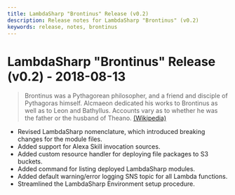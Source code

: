```yaml
---
title: LambdaSharp "Brontinus" Release (v0.2)
description: Release notes for LambdaSharp "Brontinus" (v0.2)
keywords: release, notes, brontinus
---
```

# LambdaSharp "Brontinus" Release (v0.2) - 2018-08-13

> Brontinus was a Pythagorean philosopher, and a friend and disciple of Pythagoras himself. Alcmaeon dedicated his works to Brontinus as well as to Leon and Bathyllus. Accounts vary as to whether he was the father or the husband of Theano. [(Wikipedia)](https://en.wikipedia.org/wiki/Brontinus)

* Revised LambdaSharp nomenclature, which introduced breaking changes for the module files.
* Added support for Alexa Skill invocation sources.
* Added custom resource handler for deploying file packages to S3 buckets.
* Added command for listing deployed LambdaSharp modules.
* Added default warning/error logging SNS topic for all Lambda functions.
* Streamlined the LambdaSharp Environment setup procedure.
